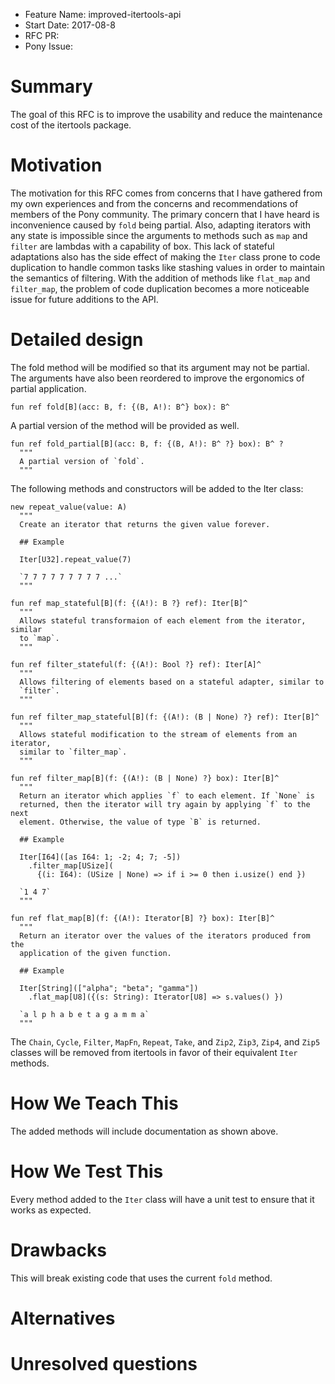 - Feature Name: improved-itertools-api
- Start Date: 2017-08-8
- RFC PR: 
- Pony Issue: 

# Summary

The goal of this RFC is to improve the usability and reduce the maintenance cost of the itertools package.

# Motivation

The motivation for this RFC comes from concerns that I have gathered from my own experiences and from the concerns and recommendations of members of the Pony community. The primary concern that I have heard is inconvenience caused by `fold` being partial. Also, adapting iterators with any state is impossible since the arguments to methods such as `map` and `filter` are lambdas with a capability of box. This lack of stateful adaptations also has the side effect of making the `Iter` class prone to code duplication to handle common tasks like stashing values in order to maintain the semantics of filtering. With the addition of methods like `flat_map` and `filter_map`, the problem of code duplication becomes a more noticeable issue for future additions to the API.

# Detailed design

The fold method will be modified so that its argument may not be partial. The arguments have also been reordered to improve the ergonomics of partial application.

```pony
fun ref fold[B](acc: B, f: {(B, A!): B^} box): B^
```

A partial version of the method will be provided as well.

```pony
fun ref fold_partial[B](acc: B, f: {(B, A!): B^ ?} box): B^ ?
  """
  A partial version of `fold`.
  """
```

The following methods and constructors will be added to the Iter class:

```pony
new repeat_value(value: A)
  """
  Create an iterator that returns the given value forever.

  ## Example

  Iter[U32].repeat_value(7)

  `7 7 7 7 7 7 7 7 7 ...`
  """

fun ref map_stateful[B](f: {(A!): B ?} ref): Iter[B]^
  """
  Allows stateful transformaion of each element from the iterator, similar
  to `map`.
  """

fun ref filter_stateful(f: {(A!): Bool ?} ref): Iter[A]^
  """
  Allows filtering of elements based on a stateful adapter, similar to
  `filter`.
  """

fun ref filter_map_stateful[B](f: {(A!): (B | None) ?} ref): Iter[B]^
  """
  Allows stateful modification to the stream of elements from an iterator,
  similar to `filter_map`.
  """

fun ref filter_map[B](f: {(A!): (B | None) ?} box): Iter[B]^
  """
  Return an iterator which applies `f` to each element. If `None` is
  returned, then the iterator will try again by applying `f` to the next
  element. Otherwise, the value of type `B` is returned.

  ## Example

  Iter[I64]([as I64: 1; -2; 4; 7; -5])
    .filter_map[USize](
      {(i: I64): (USize | None) => if i >= 0 then i.usize() end })

  `1 4 7`
  """

fun ref flat_map[B](f: {(A!): Iterator[B] ?} box): Iter[B]^
  """
  Return an iterator over the values of the iterators produced from the
  application of the given function.

  ## Example

  Iter[String](["alpha"; "beta"; "gamma"])
    .flat_map[U8]({(s: String): Iterator[U8] => s.values() })

  `a l p h a b e t a g a m m a`
  """
```

The `Chain`, `Cycle`, `Filter`, `MapFn`, `Repeat`, `Take`, and `Zip2`, `Zip3`, `Zip4`, and `Zip5` classes will be removed from itertools in favor of their equivalent `Iter` methods.

# How We Teach This

The added methods will include documentation as shown above.

# How We Test This

Every method added to the `Iter` class will have a unit test to ensure that it works as expected.

# Drawbacks

This will break existing code that uses the current `fold` method.

# Alternatives

# Unresolved questions
